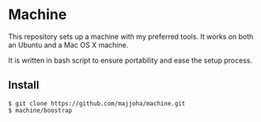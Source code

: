 # Machine
This repository sets up a machine with my preferred tools. It works on both an
Ubuntu and a Mac OS X machine.

It is written in bash script to ensure portability and ease the setup
process.

## Install
```
$ git clone https://github.com/majjoha/machine.git
$ machine/boostrap
```
